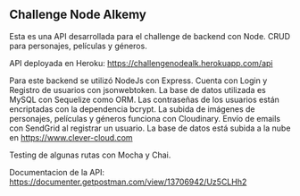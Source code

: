 
## Challenge Node Alkemy

Esta es una API desarrollada para el challenge de backend con Node. 
CRUD para personajes, películas y géneros.

API deployada en Heroku: https://challengenodealk.herokuapp.com/api

Para este backend se utilizó NodeJs con Express. Cuenta con Login y Registro de usuarios con jsonwebtoken. La base de datos utilizada es MySQL con Sequelize como ORM. Las contraseñas de los usuarios están encriptadas con la dependencia bcrypt. La subida de imágenes de personajes, películas y géneros funciona con Cloudinary. Envío de emails con SendGrid al registrar un usuario. La base de datos está subida a la nube en https://www.clever-cloud.com

Testing de algunas rutas con Mocha y Chai.

Documentacion de la API: https://documenter.getpostman.com/view/13706942/Uz5CLHh2

